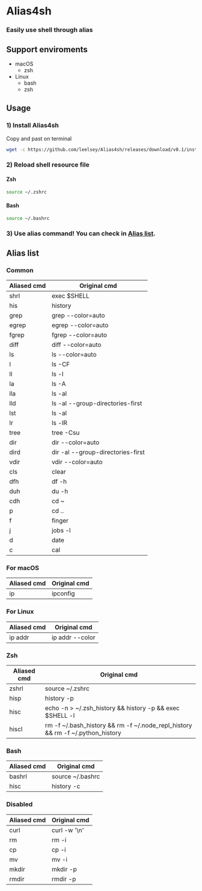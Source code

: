 # Alias4sh

### Easily use shell through alias

## Support enviroments
- macOS
    - zsh
- Linux
    - bash
    - zsh

## Usage
### 1) Install Alias4sh
Copy and past on terminal
```bash
wget -c https://github.com/leelsey/Alias4sh/releases/download/v0.1/install.sh -O alias4sh.sh && sh alias4sh.sh && rm -f alias4sh.sh
```
### 2) Reload shell resource file
#### Zsh
```bash
source ~/.zshrc
```
#### Bash
```bash
source ~/.bashrc
```
### 3) Use alias command! You can check in [Alias list](#alias-list).

## Alias list
### Common
|Aliased cmd|Original cmd|
|---|---|
|shrl|exec $SHELL|
|his|history|
|grep|grep --color=auto|
|egrep|egrep --color=auto|
|fgrep|fgrep --color=auto|
|diff|diff --color=auto|
|ls|ls --color=auto|
|l|ls -CF|
|ll|ls -l|
|la|ls -A|
|lla|ls -al|
|lld|ls -al --group-directories-first|
|lst|ls -al | grep -v '^[d|b|c|l|p|s|-]'|
|lr|ls -lR|
|tree|tree -Csu|
|dir|dir --color=auto|
|dird|dir -al --group-directories-first|
|vdir|vdir --color=auto|
|cls|clear|
|dfh|df -h|
|duh|du -h|
|cdh|cd ~|
|p|cd ..|
|f|finger|
|j|jobs -l|
|d|date|
|c|cal|
### For macOS
|Aliased cmd|Original cmd|
|---|---|
|ip|ipconfig|
### For Linux
|Aliased cmd|Original cmd|
|---|---|
|ip addr|ip addr --color|
### Zsh
|Aliased cmd|Original cmd|
|---|---|
|zshrl|source ~/.zshrc|
|hisp|history -p|
|hisc|echo -n > ~/.zsh_history && history -p  && exec $SHELL -l|
|hiscl|rm -f ~/.bash_history && rm -f ~/.node_repl_history && rm -f ~/.python_history|
### Bash
|Aliased cmd|Original cmd|
|---|---|
|bashrl|source ~/.bashrc|
|hisc|history -c|
### Disabled
|Aliased cmd|Original cmd|
|---|---|
|curl|curl -w '\n'|
|rm|rm -i|
|cp|cp -i|
|mv|mv -i|
|mkdir|mkdir -p|
|rmdir|rmdir -p|